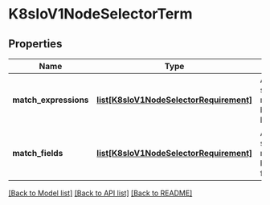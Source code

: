 # K8sIoV1NodeSelectorTerm

## Properties
Name | Type | Description | Notes
------------ | ------------- | ------------- | -------------
**match_expressions** | [**list[K8sIoV1NodeSelectorRequirement]**](K8sIoV1NodeSelectorRequirement.md) | A list of node selector requirements by node&#39;s labels. | [optional] 
**match_fields** | [**list[K8sIoV1NodeSelectorRequirement]**](K8sIoV1NodeSelectorRequirement.md) | A list of node selector requirements by node&#39;s fields. | [optional] 

[[Back to Model list]](../README.md#documentation-for-models) [[Back to API list]](../README.md#documentation-for-api-endpoints) [[Back to README]](../README.md)


